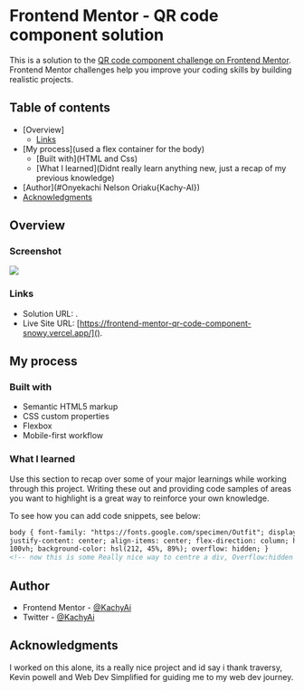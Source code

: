 # Frontend Mentor - QR code component solution

This is a solution to the [QR code component challenge on Frontend Mentor](https://www.frontendmentor.io/challenges/qr-code-component-iux_sIO_H). Frontend Mentor challenges help you improve your coding skills by building realistic projects.

## Table of contents

- [Overview]
  - [Links](#links)
- [My process](used a flex container for the body)
  - [Built with](HTML and Css)
  - [What I learned](Didnt really learn anything new, just a recap of my previous knowledge)
- [Author](#Onyekachi Nelson Oriaku{Kachy-AI})
- [Acknowledgments](Myself😁)

## Overview

### Screenshot

![](./screenshot.png)

### Links

- Solution URL: []().
- Live Site URL: [https://frontend-mentor-qr-code-component-snowy.vercel.app/]().

## My process

### Built with

- Semantic HTML5 markup
- CSS custom properties
- Flexbox
- Mobile-first workflow

### What I learned

Use this section to recap over some of your major learnings while working through this project. Writing these out and providing code samples of areas you want to highlight is a great way to reinforce your own knowledge.

To see how you can add code snippets, see below:

```html
body { font-family: "https://fonts.google.com/specimen/Outfit"; display: flex;
justify-content: center; align-items: center; flex-direction: column; height:
100vh; background-color: hsl(212, 45%, 89%); overflow: hidden; }
<!-- now this is some Really nice way to centre a div, Overflow:hidden not advived though -->
```

## Author

- Frontend Mentor - [@KachyAi](https://www.frontendmentor.io/profile/KachyAi)
- Twitter - [@KachyAi](https://twitter.com/KachyAi)

## Acknowledgments

I worked on this alone, its a really nice project and id say i thank traversy, Kevin powell and Web Dev Simplified for guiding me to my web dev journey.
